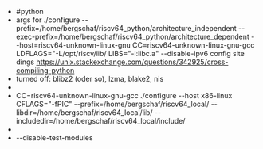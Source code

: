 - #python
- args for ./configure
  --prefix=/home/bergschaf/riscv64_python/architecture_independent
  --exec-prefix=/home/bergschaf/riscv64_python/architecture_dependent
  --host=riscv64-unknown-linux-gnu
  CC=riscv64-unknown-linux-gnu-gcc
  LDFLAGS="-L/opt/riscv/lib/
  LIBS="-l:libc.a"
  --disable-ipv6
   config site dings https://unix.stackexchange.com/questions/342925/cross-compiling-python
- turned off: blibz2 (oder so), lzma, blake2, nis
-
- CC=riscv64-unknown-linux-gnu-gcc ./configure --host x86-linux CFLAGS="-fPIC" --prefix=/home/bergschaf/riscv64_local/ --libdir=/home/bergschaf/riscv64_local/lib/ --includedir=/home/bergschaf/riscv64_local/include/
-
- --disable-test-modules